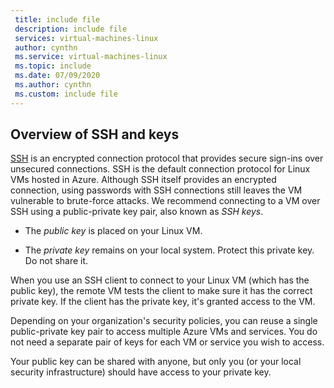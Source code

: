 ```yaml
---
 title: include file
 description: include file
 services: virtual-machines-linux
 author: cynthn
 ms.service: virtual-machines-linux
 ms.topic: include
 ms.date: 07/09/2020
 ms.author: cynthn
 ms.custom: include file
---
```

## Overview of SSH and keys

[SSH](https://www.ssh.com/ssh/) is an encrypted connection protocol that provides secure sign-ins over unsecured connections. SSH is the default connection protocol for Linux VMs hosted in Azure. Although SSH itself provides an encrypted connection, using passwords with SSH connections still leaves the VM vulnerable to brute-force attacks. We recommend connecting to a VM over SSH using a public-private key pair, also known as *SSH keys*. 

- The *public key* is placed on your Linux VM.

- The *private key* remains on your local system. Protect this private key. Do not share it.

When you use an SSH client to connect to your Linux VM (which has the public key), the remote VM tests the client to make sure it has the correct private key. If the client has the private key, it's granted access to the VM. 

Depending on your organization's security policies, you can reuse a single public-private key pair to access multiple Azure VMs and services. You do not need a separate pair of keys for each VM or service you wish to access. 

Your public key can be shared with anyone, but only you (or your local security infrastructure) should have access to your private key.